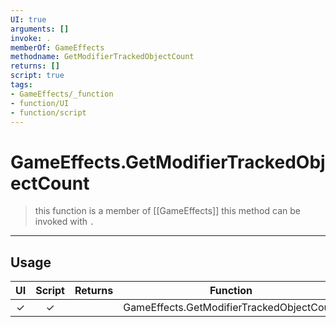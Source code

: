 ```yaml
---
UI: true
arguments: []
invoke: .
memberOf: GameEffects
methodname: GetModifierTrackedObjectCount
returns: []
script: true
tags:
- GameEffects/_function
- function/UI
- function/script
---
```

# GameEffects.GetModifierTrackedObjectCount
> this function is a member of [[GameEffects]]
> this method can be invoked with `.`
-----
## Usage
|  UI | Script | Returns | Function | Arguments |
|:---:|:------:|-------:|:--------:|:---------|
|✓|✓||GameEffects.GetModifierTrackedObjectCount||
